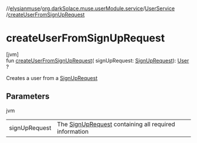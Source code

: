 //[elysianmuse](../../../index.md)/[org.darkSolace.muse.userModule.service](../index.md)/[UserService](index.md)
/[createUserFromSignUpRequest](create-user-from-sign-up-request.md)

# createUserFromSignUpRequest

[jvm]\
fun [createUserFromSignUpRequest](create-user-from-sign-up-request.md)(
signUpRequest: [SignUpRequest](../../org.darkSolace.muse.securityModule.model/-sign-up-request/index.md)): [User](../../org.darkSolace.muse.userModule.model/-user/index.md)
?

Creates a user from a [SignUpRequest](../../org.darkSolace.muse.securityModule.model/-sign-up-request/index.md)

## Parameters

jvm

| | |
|---|---|
| signUpRequest | The [SignUpRequest](../../org.darkSolace.muse.securityModule.model/-sign-up-request/index.md) containing all required information |
